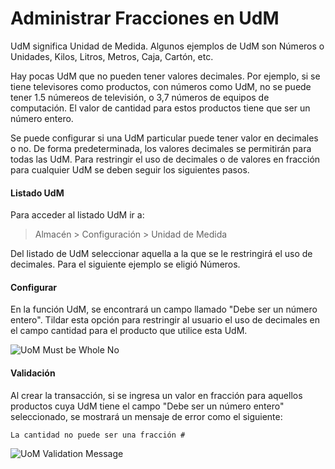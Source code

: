 <!-- add-breadcrumbs -->
# Administrar Fracciones en UdM

UdM significa Unidad de Medida. Algunos ejemplos de UdM son Números o Unidades, Kilos, Litros, Metros, Caja, Cartón, etc. 

Hay pocas UdM que no pueden tener valores decimales. Por ejemplo, si se tiene televisores como productos, con números como UdM, no se puede tener 1.5 númereos de televisión, o 3,7 números de equipos de computación. El valor de cantidad para estos productos tiene que ser un número entero.

Se puede configurar si una UdM particular puede tener valor en decimales o no. De forma predeterminada, los valores decimales se permitirán para todas las UdM. Para restringir el uso de decimales o de valores en fracción para cualquier UdM se deben seguir los siguientes pasos. 

#### Listado UdM

Para acceder al listado UdM ir a:

> Almacén > Configuración > Unidad de Medida

Del listado de UdM seleccionar aquella a la que se le restringirá el uso de decimales. Para el siguiente ejemplo se eligió Números. 

#### Configurar

En la función UdM, se encontrará un campo llamado "Debe ser un número entero". Tildar esta opción para restringir al usuario el uso de decimales en el campo cantidad para el producto que utilice esta UdM. 

<img alt="UoM Must be Whole No" class="screenshot" src="{{docs_base_url}}/assets/img/articles/uom-fraction-1.png">

#### Validación

Al crear la transacción, si se ingresa un valor en fracción para aquellos productos cuya UdM tiene el campo "Debe ser un número entero" seleccionado, se mostrará un mensaje de error como el siguiente:

`La cantidad no puede ser una fracción #`

<img alt="UoM Validation Message" class="screenshot" src="{{docs_base_url}}/assets/img/articles/uom-fraction-2.png">


<!-- markdown -->
